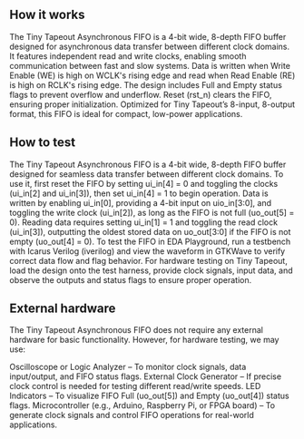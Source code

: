 <!---

This file is used to generate your project datasheet. Please fill in the information below and delete any unused
sections.

You can also include images in this folder and reference them in the markdown. Each image must be less than
512 kb in size, and the combined size of all images must be less than 1 MB.
-->

## How it works

The Tiny Tapeout Asynchronous FIFO is a 4-bit wide, 8-depth FIFO buffer designed for asynchronous data transfer between different clock domains. It features independent read and write clocks, enabling smooth communication between fast and slow systems. Data is written when Write Enable (WE) is high on WCLK's rising edge and read when Read Enable (RE) is high on RCLK's rising edge. The design includes Full and Empty status flags to prevent overflow and underflow. Reset (rst_n) clears the FIFO, ensuring proper initialization. Optimized for Tiny Tapeout’s 8-input, 8-output format, this FIFO is ideal for compact, low-power applications.

## How to test

The Tiny Tapeout Asynchronous FIFO is a 4-bit wide, 8-depth FIFO buffer designed for seamless data transfer between different clock domains. To use it, first reset the FIFO by setting ui_in[4] = 0 and toggling the clocks (ui_in[2] and ui_in[3]), then set ui_in[4] = 1 to begin operation. Data is written by enabling ui_in[0], providing a 4-bit input on uio_in[3:0], and toggling the write clock (ui_in[2]), as long as the FIFO is not full (uo_out[5] = 0). Reading data requires setting ui_in[1] = 1 and toggling the read clock (ui_in[3]), outputting the oldest stored data on uo_out[3:0] if the FIFO is not empty (uo_out[4] = 0). To test the FIFO in EDA Playground, run a testbench with Icarus Verilog (iverilog) and view the waveform in GTKWave to verify correct data flow and flag behavior. For hardware testing on Tiny Tapeout, load the design onto the test harness, provide clock signals, input data, and observe the outputs and status flags to ensure proper operation.

## External hardware

The Tiny Tapeout Asynchronous FIFO does not require any external hardware for basic functionality. However, for hardware testing, we may use:

Oscilloscope or Logic Analyzer – To monitor clock signals, data input/output, and FIFO status flags.
External Clock Generator – If precise clock control is needed for testing different read/write speeds.
LED Indicators – To visualize FIFO Full (uo_out[5]) and Empty (uo_out[4]) status flags.
Microcontroller (e.g., Arduino, Raspberry Pi, or FPGA board) – To generate clock signals and control FIFO operations for real-world applications.
